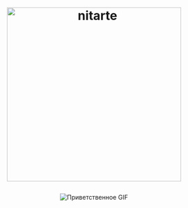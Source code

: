# <p align="center"><img src="https://github.com/your_username/your_repo/raw/main/rainbow_text.gif" alt="nitarte" width="400"></p>

<p align="center">
  <img src="https://media.giphy.com/media/3o6Zt7kzX3g6G1v5gM/giphy.gif" alt="Приветственное GIF">
</p>
